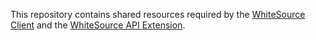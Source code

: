 This repository contains shared resources required by the [WhiteSource Client](https://github.com/gardener/cc-utils/blob/master/whitesource/client.py) and the [WhiteSource API Extension](https://github.com/gardener/whitesource-api-extension).
